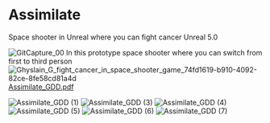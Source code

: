 # Assimilate
Space shooter in Unreal where you can fight cancer
Unreal 5.0

![GitCapture_00](https://user-images.githubusercontent.com/22080463/187018625-c0770d7e-a53f-4d16-8e61-dca33ead662e.PNG)
In this prototype space shooter where you can switch from first to third person
![Ghyslain_G_fight_cancer_in_space_shooter_game_74fd1619-b910-4092-82ce-8fe58cd81a4d](https://user-images.githubusercontent.com/22080463/187123399-973f1802-2b65-4bd9-90a8-3b8e8be353df.png)
[Assimilate_GDD.pdf](https://github.com/MAGHYSLAIN/Assimilate/files/11380269/Assimilate_GDD.pdf)

![Assimilate_GDD (1)](https://user-images.githubusercontent.com/22080463/236383954-ab24ac18-344b-445a-aa8d-635c32229384.png)
![Assimilate_GDD (3)](https://user-images.githubusercontent.com/22080463/236384094-15c5a4ab-1efe-4dbd-bdf9-0f98e0a7fd4c.png)
![Assimilate_GDD (4)](https://user-images.githubusercontent.com/22080463/236384102-7214fb35-b7cf-4f52-a12a-457527e3304b.png)
![Assimilate_GDD (5)](https://user-images.githubusercontent.com/22080463/236384105-1857972a-f013-44f7-9169-9bed5a40047d.png)
![Assimilate_GDD (6)](https://user-images.githubusercontent.com/22080463/236384110-7fae399c-66f3-4ad1-ac66-c5b85db34ecd.png)
![Assimilate_GDD (7)](https://user-images.githubusercontent.com/22080463/236384116-34eddb8b-7fc2-4085-b3ee-55772769a6d6.png)
